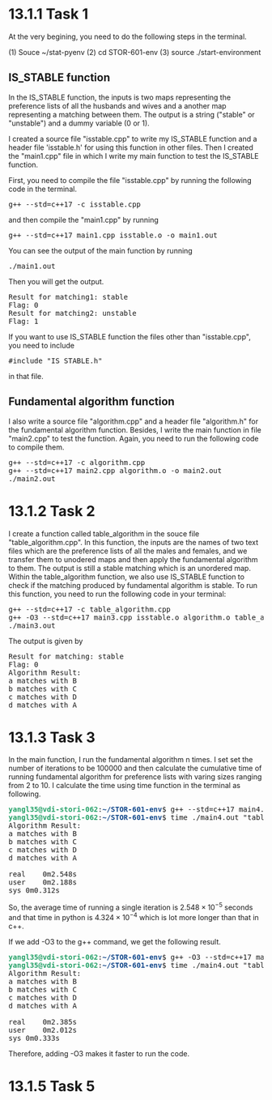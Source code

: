 # 13.1.1 Task 1
At the very begining, you need to do the following steps in the terminal.

(1) Souce ~/stat-pyenv
(2) cd STOR-601-env
(3) source ./start-environment 
 
## IS_STABLE function 
In the IS_STABLE function, the inputs is two maps representing the preference lists of all the husbands and wives and a another map representing a matching between them. The output is a string ("stable" or "unstable") and a dummy variable (0 or 1).

I created a source file "isstable.cpp" to write my IS_STABLE function and a header file 'isstable.h' for using this function in other files. Then I created the "main1.cpp" file in which I write my main function to test the IS_STABLE function. 

First, you need to compile the file "isstable.cpp" by running the following code in the terminal.

<pre>g++ --std=c++17 -c isstable.cpp</pre>

and then compile the "main1.cpp" by running

<pre>g++ --std=c++17 main1.cpp isstable.o -o main1.out</pre>

You can see the output of the main function by running

<pre>./main1.out</pre>

Then you will get the output.

<pre>Result for matching1: stable
Flag: 0
Result for matching2: unstable
Flag: 1
</pre>

If you want to use IS_STABLE function the files other than "isstable.cpp", you need to include 

<pre>#include "IS_STABLE.h"</pre>

in that file.

## Fundamental algorithm function 


I also write a source file "algorithm.cpp" and a header file "algorithm.h" for the fundamental algorithm function. Besides, I write the main function in file "main2.cpp" to test the function. Again, you need to run the following code to compile them. 

<pre>g++ --std=c++17 -c algorithm.cpp
g++ --std=c++17 main2.cpp algorithm.o -o main2.out
./main2.out</pre>

# 13.1.2 Task 2
I create a function called table_algorithm in the souce file "table_algorithm.cpp". In this function, the inputs are the names of two text files which are the preference lists of all the males and females, and we transfer them to unodered maps and then apply the fundamental algorithm to them. The output is still a stable matching which is an unordered map. Within the table_algorithm function, we also use IS_STABLE function to check if the matching produced by fundamental algorithm is stable. To run this function, you need to run the following code in your terminal:

<pre>g++ --std=c++17 -c table_algorithm.cpp
g++ -O3 --std=c++17 main3.cpp isstable.o algorithm.o table_algorithm.o -o main3.out
./main3.out</pre>

The output is given by

<pre>Result for matching: stable
Flag: 0
Algorithm Result:
a matches with B
b matches with C
c matches with D
d matches with A
</pre>

# 13.1.3 Task 3
In the main function, I run the fundamental algorithm n times. I set set the number of iterations to be $100000$ and then calculate the cumulative time of running fundamental algorithm for preference lists with varing sizes ranging from $2$ to $10$. I calculate the time using time function in the terminal as following.

<pre><font color="#26A269"><b>yangl35@vdi-stori-062</b></font>:<font color="#12488B"><b>~/STOR-601-env</b></font>$ g++ --std=c++17 main4.cpp algorithm.o table_algorithm.o -o main4.out
<font color="#26A269"><b>yangl35@vdi-stori-062</b></font>:<font color="#12488B"><b>~/STOR-601-env</b></font>$ time ./main4.out &quot;table1.txt&quot; &quot;table2.txt&quot; 100000
Algorithm Result:
a matches with B
b matches with C
c matches with D
d matches with A

real	0m2.548s
user	0m2.188s
sys	0m0.312s</pre>

So, the average time of running a single iteration is $2.548\times 10^{-5}$ seconds and that time in python is $4.324\times 10^{-4}$ which is lot more longer than that in c++. 

If we add -O3 to the g++ command, we get the following result.

<pre><font color="#26A269"><b>yangl35@vdi-stori-062</b></font>:<font color="#12488B"><b>~/STOR-601-env</b></font>$ g++ -O3 --std=c++17 main4.cpp algorithm.o table_algorithm.o -o main4.out
<font color="#26A269"><b>yangl35@vdi-stori-062</b></font>:<font color="#12488B"><b>~/STOR-601-env</b></font>$ time ./main4.out &quot;table1.txt&quot; &quot;table2.txt&quot; 100000
Algorithm Result:
a matches with B
b matches with C
c matches with D
d matches with A

real	0m2.385s
user	0m2.012s
sys	0m0.333s</pre>

Therefore, adding -O3 makes it faster to run the code.

# 13.1.5 Task 5




